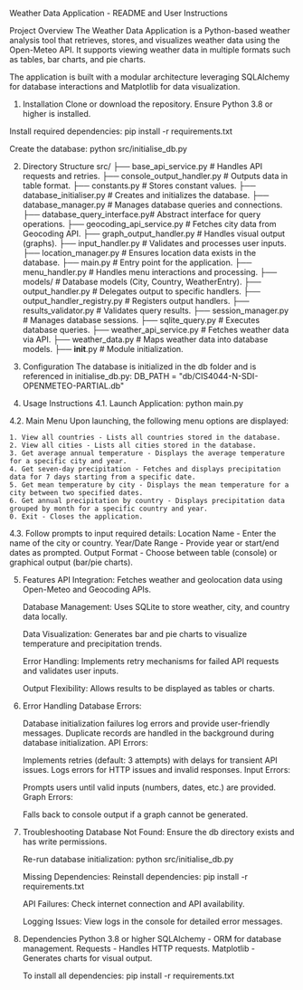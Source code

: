 Weather Data Application - README and User Instructions

Project Overview
The Weather Data Application is a Python-based weather analysis tool that retrieves, stores, and visualizes weather data using the Open-Meteo API. It supports viewing weather data in multiple formats such as tables, bar charts, and pie charts.

The application is built with a modular architecture leveraging SQLAlchemy for database interactions and Matplotlib for data visualization.

1. Installation
Clone or download the repository.
Ensure Python 3.8 or higher is installed.

Install required dependencies:
    pip install -r requirements.txt

Create the database:
    python src/initialise_db.py

2. Directory Structure
src/
  ├── base_api_service.py        # Handles API requests and retries.
  ├── console_output_handler.py  # Outputs data in table format.
  ├── constants.py               # Stores constant values.
  ├── database_initialiser.py    # Creates and initializes the database.
  ├── database_manager.py        # Manages database queries and connections.
  ├── database_query_interface.py# Abstract interface for query operations.
  ├── geocoding_api_service.py   # Fetches city data from Geocoding API.
  ├── graph_output_handler.py    # Handles visual output (graphs).
  ├── input_handler.py           # Validates and processes user inputs.
  ├── location_manager.py        # Ensures location data exists in the database.
  ├── main.py                    # Entry point for the application.
  ├── menu_handler.py            # Handles menu interactions and processing.
  ├── models/                    # Database models (City, Country, WeatherEntry).
  ├── output_handler.py          # Delegates output to specific handlers.
  ├── output_handler_registry.py # Registers output handlers.
  ├── results_validator.py       # Validates query results.
  ├── session_manager.py         # Manages database sessions.
  ├── sqlite_query.py            # Executes database queries.
  ├── weather_api_service.py     # Fetches weather data via API.
  ├── weather_data.py            # Maps weather data into database models.
  ├── __init__.py                # Module initialization.

3. Configuration
The database is initialized in the db folder and is referenced in initialise_db.py:
    DB_PATH = "db/CIS4044-N-SDI-OPENMETEO-PARTIAL.db"

4. Usage Instructions
4.1. Launch Application:
    python main.py

4.2. Main Menu
Upon launching, the following menu options are displayed:

    1. View all countries - Lists all countries stored in the database.
    2. View all cities - Lists all cities stored in the database.
    3. Get average annual temperature - Displays the average temperature for a specific city and year.
    4. Get seven-day precipitation - Fetches and displays precipitation data for 7 days starting from a specific date.
    5. Get mean temperature by city - Displays the mean temperature for a city between two specified dates.
    6. Get annual precipitation by country - Displays precipitation data grouped by month for a specific country and year.
    0. Exit - Closes the application.

4.3. Follow prompts to input required details:
    Location Name - Enter the name of the city or country.
    Year/Date Range - Provide year or start/end dates as prompted.
    Output Format - Choose between table (console) or graphical output (bar/pie charts).

5. Features
    API Integration:
    Fetches weather and geolocation data using Open-Meteo and Geocoding APIs.

    Database Management:
    Uses SQLite to store weather, city, and country data locally.

    Data Visualization:
    Generates bar and pie charts to visualize temperature and precipitation trends.

    Error Handling:
    Implements retry mechanisms for failed API requests and validates user inputs.

    Output Flexibility:
    Allows results to be displayed as tables or charts.

6. Error Handling
    Database Errors:

    Database initialization failures log errors and provide user-friendly messages.
    Duplicate records are handled in the background during database initialization.
    API Errors:

    Implements retries (default: 3 attempts) with delays for transient API issues.
    Logs errors for HTTP issues and invalid responses.
    Input Errors:

    Prompts users until valid inputs (numbers, dates, etc.) are provided.
    Graph Errors:

    Falls back to console output if a graph cannot be generated.

7. Troubleshooting
    Database Not Found:
    Ensure the db directory exists and has write permissions.
    
    Re-run database initialization:
        python src/initialise_db.py

    Missing Dependencies:
        Reinstall dependencies:
            pip install -r requirements.txt

    API Failures:
        Check internet connection and API availability.

    Logging Issues:
        View logs in the console for detailed error messages.

8. Dependencies
    Python 3.8 or higher
    SQLAlchemy - ORM for database management.
    Requests - Handles HTTP requests.
    Matplotlib - Generates charts for visual output.

    To install all dependencies:
        pip install -r requirements.txt